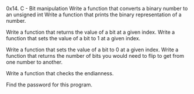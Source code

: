 0x14. C - Bit manipulation
Write a function that converts a binary number to an unsigned int
Write a function that prints the binary representation of a number.

Write a function that returns the value of a bit at a given index.
Write a function that sets the value of a bit to 1 at a given index.

Write a function that sets the value of a bit to 0 at a given index.
Write a function that returns the number of bits you would need to flip to get from one number to another.

Write a function that checks the endianness.

Find the password for this program.


